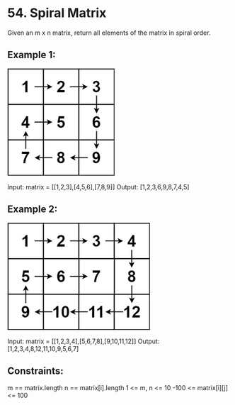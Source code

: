 # 54. Spiral Matrix

Given an m x n matrix, return all elements of the matrix in spiral order.


## Example 1:

![ex1](image.png)

Input: matrix = [[1,2,3],[4,5,6],[7,8,9]]
Output: [1,2,3,6,9,8,7,4,5]

## Example 2:

![ex2](image-1.png)

Input: matrix = [[1,2,3,4],[5,6,7,8],[9,10,11,12]]
Output: [1,2,3,4,8,12,11,10,9,5,6,7]
 

## Constraints:

m == matrix.length
n == matrix[i].length
1 <= m, n <= 10
-100 <= matrix[i][j] <= 100